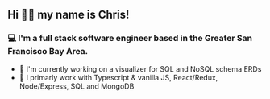 ## Hi 👋🏻 my name is Chris!

### 💻 I'm a full stack software engineer based in the Greater San Francisco Bay Area.

- 🌱 I'm currently working on a visualizer for SQL and NoSQL schema ERDs
- 🔧 I primarly work with Typescript & vanilla JS, React/Redux, Node/Express, SQL and MongoDB
